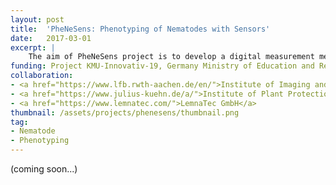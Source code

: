 ```yaml
---
layout: post
title:  'PheNeSens: Phenotyping of Nematodes with Sensors'
date:   2017-03-01
excerpt: |
    The aim of PheNeSens project is to develop a digital measurement method for the quantification and phenotypic characterization of plant-parasitic nematodes. The approach consists of an automatic image acquisition platform with computer-aided image analysis, which will be able to recognize typical developmental stages of nematodes, to quantify them and to characterize them with regard to phenotyping features.
funding: Project KMU-Innovativ-19, Germany Ministry of Education and Research (BMBF)
collaboration:
- <a href="https://www.lfb.rwth-aachen.de/en/">Institute of Imaging and Computer Vision, RWTH Aachen University </a>
- <a href="https://www.julius-kuehn.de/a/">Institute of Plant Protection in Field Crops and Grassland, Julius Kühn Insitut (German Federal Research Center for Cultivated Plants) </a>
- <a href="https://www.lemnatec.com/">LemnaTec GmbH</a>
thumbnail: /assets/projects/phenesens/thumbnail.png
tag:
- Nematode 
- Phenotyping
---
```


(coming soon...)